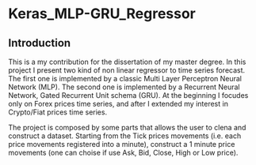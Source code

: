 # Keras_MLP-GRU_Regressor

## Introduction
This is a my contribution for the dissertation of my master degree. In this project I present two kind of non linear regressor to time series forecast. The first one 
is implemented by a classic Multi Layer Perceptron Neural Network (MLP). The second one is implemented by a 
Recurrent Neural Network, Gated Recurrent Unit schema (GRU).
At the beginning I focudes only on Forex prices time series, and after I extended my interest in Crypto/Fiat prices time series.

The project is composed by some parts that allows the user to clena and construct a dataset. Starting from the Tick prices movements (i.e. each price movements registered into a minute), 
construct a 1 minute price movements (one can choise if use Ask, Bid, Close, High or Low price). 
